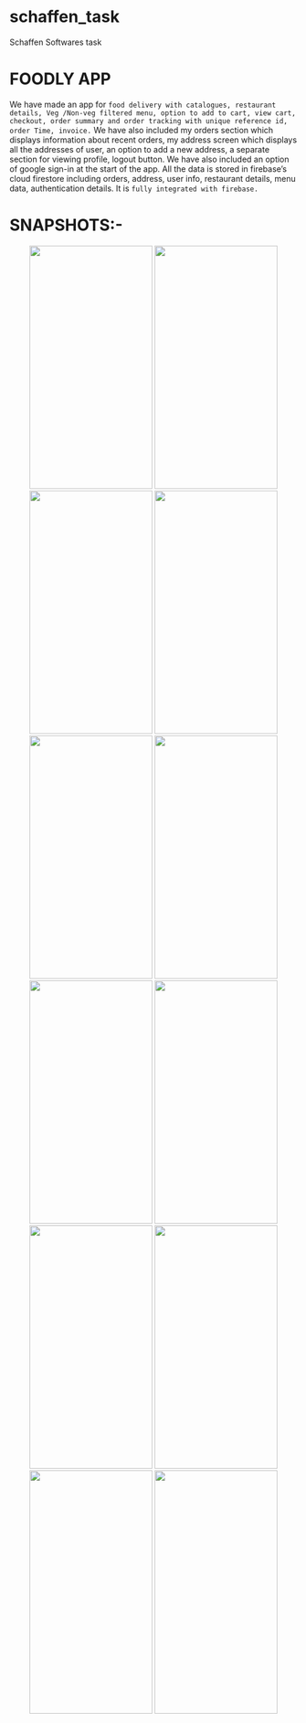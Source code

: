 # schaffen_task
 Schaffen Softwares task
 
# **FOODLY APP**
We have made an app for `food delivery with catalogues, restaurant details, Veg /Non-veg filtered menu, option to add to cart, view cart, checkout, order summary and order tracking with unique reference id, order Time, invoice.` We have also included my orders section which displays information about recent orders, my address screen which displays all the addresses of user, an option to add a new address, a separate section for viewing profile, logout button. We have also included an option of google sign-in at the start of the app. All the data is stored in firebase’s cloud firestore including orders, address, user info, restaurant details, menu data, authentication details. It is `fully integrated with firebase.`

# **SNAPSHOTS:-**
<p float="left" align="center">
<img src='https://user-images.githubusercontent.com/73791635/151673931-6acd76b0-3712-44df-a1e6-6afe4aa6b3cc.jpg' width=215 height=426>
<img src='https://user-images.githubusercontent.com/73791635/151673939-bbd93ae2-f603-4ec5-ba51-a35d0c339b12.jpg' width=215 height=426>
<img src='https://user-images.githubusercontent.com/73791635/151673952-022143a7-affa-4a42-8ba2-83b9edae0abb.jpg' width=215 height=426>
<img src='https://user-images.githubusercontent.com/73791635/151673957-7261e745-0737-481c-b99c-f2272d164eeb.jpg' width=215 height=426>
<!-- <p style="padding-bottom:10"> -->
<img src='https://user-images.githubusercontent.com/73791635/151674491-58401d08-797a-4257-8fdb-14634bd7e15c.jpg' width=215 height=426>
<img src='https://user-images.githubusercontent.com/73791635/151673967-3faa2707-db00-4d5a-8f11-25275573bb6d.jpg' width=215 height=426>
<img src='https://user-images.githubusercontent.com/73791635/151673959-4f0493ca-2209-4b23-b3a9-8f09f48fcf7b.jpg' width=215 height=426>
<img src='https://user-images.githubusercontent.com/73791635/151673979-bf85522e-963a-4bce-8da9-728e4ed945a9.jpg' width=215 height=426>
<!-- <p style="padding-bottom:10"> -->
<img src='https://user-images.githubusercontent.com/73791635/151673983-c6b124b5-6840-4254-9a6c-51c62d726a39.jpg' width=215 height=426>
<img src='https://user-images.githubusercontent.com/73791635/151673988-0f3a9e06-0f36-41b7-af5d-bb6c02d4a5ef.jpg' width=215 height=426>
<img src='https://user-images.githubusercontent.com/73791635/151673990-baa8d1f7-710c-4db7-8c13-5635f5278d1d.jpg' width=215 height=426>
<img src='https://user-images.githubusercontent.com/73791635/151673996-bc93b25d-23ba-48a2-9b79-32d5cc84a632.jpg' width=215 height=426>
